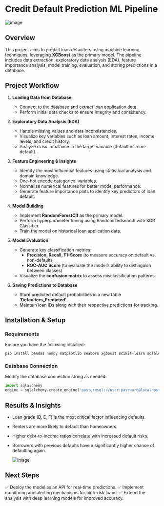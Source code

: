 # **Credit Default Prediction ML Pipeline**

![image](https://github.com/user-attachments/assets/01c4beeb-ef0a-4b3b-9ddc-53af9c200bfb)


## **Overview**
This project aims to predict loan defaulters using machine learning techniques, leveraging **XGBoost** as the primary model. The pipeline includes data extraction, exploratory data analysis (EDA), feature importance analysis, model training, evaluation, and storing predictions in a database.

## **Project Workflow**
1. **Loading Data from Database**
   - Connect to the database and extract loan application data.
   - Perform initial data checks to ensure integrity and consistency.
   
2. **Exploratory Data Analysis (EDA)**
   - Handle missing values and data inconsistencies.
   - Visualize key variables such as loan amount, interest rates, income levels, and credit history.
   - Analyze class imbalance in the target variable (default vs. non-default).

3. **Feature Engineering & Insights**
   - Identify the most influential features using statistical analysis and domain knowledge.
   - One-hot encode categorical variables.
   - Normalize numerical features for better model performance.
   - Generate feature importance plots to identify key predictors of loan default.

4. **Model Building**
   - Implement **RandomForestClf** as the primary model.
   - Perform hyperparameter tuning using Randomizedsearch with XGB Classifier.
   - Train the model on historical loan application data.

5. **Model Evaluation**
   - Generate key classification metrics:
     - **Precision, Recall, F1-Score** (to measure accuracy on default vs. non-default)
     - **ROC-AUC Score** (to evaluate the model’s ability to distinguish between classes)
   - Visualize the **confusion matrix** to assess misclassification patterns.
   
6. **Saving Predictions to Database**
   - Store predicted default probabilities in a new table **‘Defaulters_Predicted’**.
   - Maintain loan IDs along with their respective predictions for tracking.

## **Installation & Setup**
### **Requirements**
Ensure you have the following installed:
```bash
pip install pandas numpy matplotlib seaborn xgboost scikit-learn sqlalchemy 
```

### **Database Connection**
Modify the database connection string as needed:
```python
import sqlalchemy
engine = sqlalchemy.create_engine('postgresql://user:password@localhost:5432/db_name')
```


## **Results & Insights**
- Loan grade (D, E, F) is the most critical factor influencing defaults.
- Renters are more likely to default than homeowners.
- Higher debt-to-income ratios correlate with increased default risks.
- Borrowers with previous defaults have a significantly higher chance of defaulting again.

  ![image](https://github.com/user-attachments/assets/b0538352-e418-4ff9-a79e-595c3fadc827)


## **Next Steps**
✅ Deploy the model as an API for real-time predictions.
✅ Implement monitoring and alerting mechanisms for high-risk loans.
✅ Extend the analysis with deep learning models for improved accuracy.


